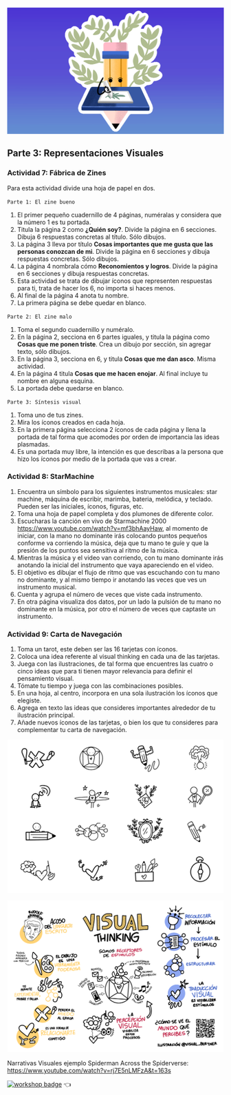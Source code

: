 ![](assets/25.png)

## Parte 3: Representaciones Visuales

### Actividad 7: Fábrica de Zines

Para esta actividad divide una hoja de papel en dos.

`Parte 1: El zine bueno`
1. El primer pequeño cuadernillo de 4 páginas, numéralas y considera que la número 1 es tu portada.
2. Titula la página 2 como **¿Quién soy?**. Divide la página en 6 secciones. Dibuja 6 respuestas concretas al título. Sólo dibujos.
3. La página 3 lleva por título **Cosas importantes que me gusta que las personas conozcan de mi**. Divide la página en 6 secciones y dibuja respuestas concretas. Sólo dibujos.
4. La página 4 nombrala cómo **Reconomientos y logros**. Divide la página en 6 secciones y dibuja respuestas concretas.
5. Esta actividad se trata de dibujar íconos que representen respuestas para ti, trata de hacer los 6, no importa si haces menos.
6. Al final de la página 4 anota tu nombre.
7. La primera página se debe quedar en blanco.

`Parte 2: El zine malo`
1. Toma el segundo cuadernillo y numéralo.
2. En la página 2, secciona en 6 partes iguales, y titula la página como **Cosas que me ponen triste**. Crea un dibujo por sección, sin agregar texto, sólo dibujos.
3. En la página 3, secciona en 6, y titula **Cosas que me dan asco**. Misma actividad.
4. En la página 4 titula **Cosas que me hacen enojar**. Al final incluye tu nombre en alguna esquina. 
5. La portada debe quedarse en blanco.

`Parte 3: Síntesis visual`
1. Toma uno de tus zines.
2. Mira los íconos creados en cada hoja.
3. En la primera página selecciona 2 íconos de cada página y llena la portada de tal forma que acomodes por orden de importancia las ideas plasmadas.
4. Es una portada muy libre, la intención es que describas a la persona que hizo los íconos por medio de la portada que vas a crear. 


### Actividad 8: StarMachine

1.  Encuentra un símbolo para los siguientes instrumentos musicales: star machine, máquina de escribir, marimba, bateria, melódica, y teclado. Pueden ser las iniciales, íconos, figuras, etc.
2. Toma una hoja de papel completa y dos plumones de diferente color.
3. Escucharas la canción en vivo de Starmachine 2000 https://www.youtube.com/watch?v=mf3bhAayHaw, al momento de iniciar, con la mano no dominante irás colocando puntos pequeños conforme va corriendo la música, deja que tu mano te guíe y que la presión de los puntos sea sensitiva al ritmo de la música.
4. Mientras la música y el video van corriendo, con tu mano dominante irás anotando la inicial del instrumento que vaya apareciendo en el video.
5. El objetivo es dibujar el flujo de ritmo que vas escuchando con tu mano no dominante, y al mismo tiempo ir anotando las veces que ves un instrumento musical.
6. Cuenta y agrupa el número de veces que viste cada instrumento.
7. En otra página visualiza dos datos, por un lado la pulsión de tu mano no dominante en la música, por otro el número de veces que captaste un instrumento.

### Actividad 9: Carta de Navegación

1. Toma un tarot, este deben ser las 16 tarjetas con íconos.
2. Coloca una idea referente al visual thinking en cada una de las tarjetas.
3. Juega con las ilustraciones, de tal forma que encuentres las cuatro o cinco ideas que para ti tienen mayor relevancia para definir el pensamiento visual.
4. Tómate tu tiempo y juega con las combinaciones posibles.
5. En una hoja, al centro, incorpora en una sola ilustración los íconos que elegiste.
6. Agrega en texto las ideas que consideres importantes alrededor de tu ilustración principal.
7. Añade nuevos íconos de las tarjetas, o bien los que tu consideres para complementar tu carta de navegación.

![](assets/23.png)

![](assets/22.png)

Narrativas Visuales ejemplo Spiderman Across the Spiderverse: https://www.youtube.com/watch?v=rj7E5nLMFzA&t=163s

[![workshop badge](https://img.shields.io/badge/🔗link-HOME-blue?style=for-the-badge)](README.md) 👈
